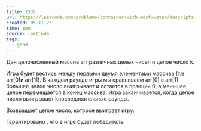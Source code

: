 ```yaml
---
title: 1535
url: https://leetcode.com/problems/container-with-most-water/description/
created: 05.11.23
time: 10m
source: leetcode
tags:
  - good
---
```


Дан целочисленный массив arr различных целых чисел и целое число k.

Игра будет вестись между первыми двумя элементами массива (т.е. arr[0]и arr[1]). В каждом раунде игры мы сравниваем arr[0] с arr[1] большее целое число выигрывает и остается в позиции 0, а меньшее целое перемещается в конец массива. Игра заканчивается, когда целое число выигрывает kпоследовательные раунды.

Возвращает целое число, которое выиграет игру.

Гарантировано , что в игре будет победитель.
